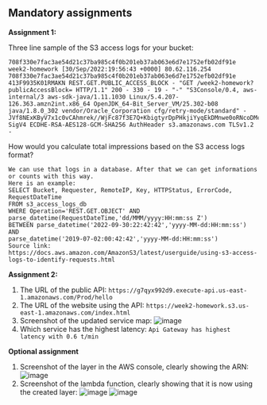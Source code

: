 ## Mandatory assignments

**Assignment 1:**

Three line sample of the S3 access logs for your bucket: 
```
708f330e7fac3ae54d21c37ba985c4f0b201eb37ab063e6d7e1752efb02df91e week2-homework [30/Sep/2022:19:56:43 +0000] 80.62.116.254 708f330e7fac3ae54d21c37ba985c4f0b201eb37ab063e6d7e1752efb02df91e 413F9935K01RMAKN REST.GET.PUBLIC_ACCESS_BLOCK - "GET /week2-homework?publicAccessBlock= HTTP/1.1" 200 - 330 - 19 - "-" "S3Console/0.4, aws-internal/3 aws-sdk-java/1.11.1030 Linux/5.4.207-126.363.amzn2int.x86_64 OpenJDK_64-Bit_Server_VM/25.302-b08 java/1.8.0_302 vendor/Oracle_Corporation cfg/retry-mode/standard" - JVf8NExKByV7x1c0vCAhmrek//WjFc87f3E7Q+KbigtyrDpPHkjiYyqEkDMnwe0oRNcoDMc3XsM= SigV4 ECDHE-RSA-AES128-GCM-SHA256 AuthHeader s3.amazonaws.com TLSv1.2 -
```

How would you calculate total impressions based on the S3 access logs format? 
```
We can use that logs in a database. After that we can get informations or counts with this way.
Here is an example:
SELECT Bucket, Requester, RemoteIP, Key, HTTPStatus, ErrorCode, RequestDateTime
FROM s3_access_logs_db
WHERE Operation='REST.GET.OBJECT' AND
parse_datetime(RequestDateTime,'dd/MMM/yyyy:HH:mm:ss Z') 
BETWEEN parse_datetime('2022-09-30:22:42:42','yyyy-MM-dd:HH:mm:ss')
AND 
parse_datetime('2019-07-02:00:42:42','yyyy-MM-dd:HH:mm:ss') 
Source link: https://docs.aws.amazon.com/AmazonS3/latest/userguide/using-s3-access-logs-to-identify-requests.html
```

**Assignment 2:**

1. The URL of the public API: `https://g7qyx992d9.execute-api.us-east-1.amazonaws.com/Prod/hello`
2. The URL of the website using the API: `https://week2-homework.s3.us-east-1.amazonaws.com/index.html`
3. Screenshot of the updated service map: ![image](https://user-images.githubusercontent.com/67079251/193426357-3bc02c04-a639-4cb7-9c01-91722915c7b1.png)
4. Which service has the highest latency: `Api Gateway has highest latency with 0.6 t/min`

**Optional assignment**

1. Screenshot of the layer in the AWS console, clearly showing the ARN: 
![image](https://user-images.githubusercontent.com/67079251/193427442-13f6a20a-c4bf-4c24-a76a-9fb06e356235.png)
2. Screenshot of the lambda function, clearly showing that it is now using the created layer: 
![image](https://user-images.githubusercontent.com/67079251/193427567-a8a2ec9a-b9bb-49b2-b0b1-c0034cb19621.png)
![image](https://user-images.githubusercontent.com/67079251/193427586-8cef96a9-26b0-44b7-b7e2-653db25cd03f.png)